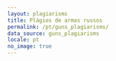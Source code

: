 ```yaml
---
layout: plagiarisms
title: Plágios de armas russos
permalink: /pt/guns_plagiarisms/
data_source: guns_plagiarisms
locale: pt
no_image: true
---
```

